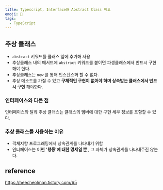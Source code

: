 ```yaml
---
title: Typescript, Interface와 Abstract Class 비교
emoji: 📘
tags:
  - TypeScript
---
```



## 추상 클래스

-  `abstract` 키워드를 클래스 앞에 추가해 사용
- 추상클래스 내의 메서드에 `abstract` 키워드를 붙이면 파생클래스에서 반드시 구현해야 한다.
- 추상클래스는 `new` 를 통해 인스턴스화 할 수 없다.
- 추상 메소드를 가질 수 있고 **구체적인 구현이 없어야 하며 상속받는 클래스에서 반드시 구현** 해야한다.



### 인터페이스와 다른 점

인터페이스와 달리 추상 클래스는 클래스의 멤버에 대한 구현 세부 정보를 포함할 수 있다.



### 추상 클래스를 사용하는 이유

- 객체지향 프로그래밍에서 상속관계를 나타내기 위함
- 인터페이스는 어떤 **'행동'에 대한 명세일 뿐** , 그 자체가 상속관계를 나타내주진 않는다.





## reference

https://heecheolman.tistory.com/65

